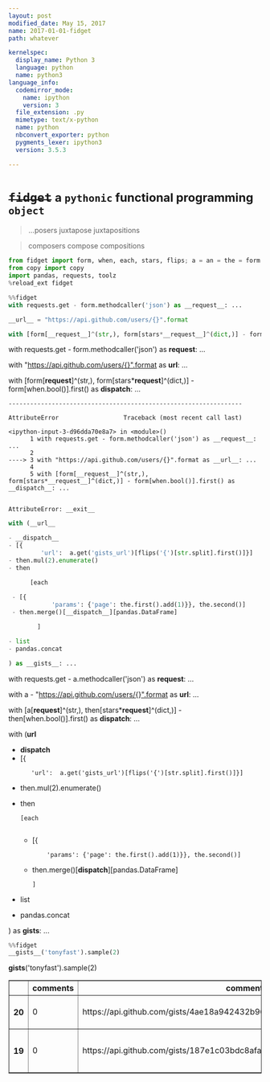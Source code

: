 ```yaml
---
layout: post
modified_date: May 15, 2017
name: 2017-01-01-fidget
path: whatever

kernelspec:
  display_name: Python 3
  language: python
  name: python3
language_info:
  codemirror_mode:
    name: ipython
    version: 3
  file_extension: .py
  mimetype: text/x-python
  name: python
  nbconvert_exporter: python
  pygments_lexer: ipython3
  version: 3.5.3

---
```



# <del>`fidget`</del> <small>a `pythonic` functional programming `object`</small>

> ...posers juxtapose juxtapositions

> composers compose compositions


```python
from fidget import form, when, each, stars, flips; a = an = the = form
from copy import copy
import pandas, requests, toolz
%reload_ext fidget
```


```python
%%fidget
with requests.get - form.methodcaller('json') as __request__: ...

__url__ = "https://api.github.com/users/{}".format

with [form[__request__]^(str,), form[stars*__request__]^(dict,)] - form[when.bool()].first() as __dispatch__: ...
```

<div class="output_markdown rendered_html output_subarea ">
<p>with requests.get - form.methodcaller('json') as <strong>request</strong>: ...</p>
<p>with "<a href="https://api.github.com/users/{}".format">https://api.github.com/users/{}".format</a> as <strong>url</strong>: ...</p>
<p>with [form[<strong>request</strong>]^(str,), form[stars*<strong>request</strong>]^(dict,)] - form[when.bool()].first() as <strong>dispatch</strong>: ...</p>

</div>


    -----------------------------------------------------------------

    AttributeError                  Traceback (most recent call last)

    <ipython-input-3-d96dda70e8a7> in <module>()
          1 with requests.get - form.methodcaller('json') as __request__: ...
          2 
    ----> 3 with "https://api.github.com/users/{}".format as __url__: ...
          4 
          5 with [form[__request__]^(str,), form[stars*__request__]^(dict,)] - form[when.bool()].first() as __dispatch__: ...


    AttributeError: __exit__



```python
with (__url__ 

- __dispatch__
- [{
         'url':  a.get('gists_url')[flips('{')[str.split].first()]}]
- then.mul(2).enumerate()
- then

      [each
 
 - [{
            'params': {'page': the.first().add(1)}}, the.second()]
 - then.merge()[__dispatch__][pandas.DataFrame]

        ]

- list
- pandas.concat

) as __gists__: ...
```

<div class="output_markdown rendered_html output_subarea ">
<p>with requests.get - a.methodcaller('json') as <strong>request</strong>: ...</p>
<p>with a - "<a href="https://api.github.com/users/{}".format">https://api.github.com/users/{}".format</a> as <strong>url</strong>: ...</p>
<p>with [a[<strong>request</strong>]^(str,), then[stars*<strong>request</strong>]^(dict,)] - then[when.bool()].first() as <strong>dispatch</strong>: ...</p>
<p>with (<strong>url</strong></p>
<ul>
<li><strong>dispatch</strong></li>
<li>[{
<pre><code>   'url':  a.get('gists_url')[flips('{')[str.split].first()]}]</code></pre>
</li>
<li>then.mul(2).enumerate()</li>
<li><p>then</p>

<pre><code>[each

</code></pre>
<ul>
<li>[{
<pre><code>    'params': {'page': the.first().add(1)}}, the.second()]</code></pre>
</li>
<li><p>then.merge()[<strong>dispatch</strong>][pandas.DataFrame]</p>

<pre><code>]</code></pre>
</li>
</ul>
</li>
<li><p>list</p>
</li>
<li>pandas.concat</li>
</ul>
<p>) as <strong>gists</strong>: ...</p>

</div>


```python
%%fidget
__gists__('tonyfast').sample(2)
```

<div class="output_markdown rendered_html output_subarea ">
<p><strong>gists</strong>('tonyfast').sample(2)</p>

</div>



<div class="output_html rendered_html output_subarea ">
<div>
<table border="1" class="dataframe">
  <thead>
    <tr style="text-align: right;">
      <th></th>
      <th>comments</th>
      <th>comments_url</th>
      <th>commits_url</th>
      <th>created_at</th>
      <th>description</th>
      <th>files</th>
      <th>forks_url</th>
      <th>git_pull_url</th>
      <th>git_push_url</th>
      <th>html_url</th>
      <th>id</th>
      <th>owner</th>
      <th>public</th>
      <th>truncated</th>
      <th>updated_at</th>
      <th>url</th>
      <th>user</th>
    </tr>
  </thead>
  <tbody>
    <tr>
      <th>20</th>
      <td>0</td>
      <td>https://api.github.com/gists/4ae18a942432b96d0...</td>
      <td>https://api.github.com/gists/4ae18a942432b96d0...</td>
      <td>2017-04-02T16:47:07Z</td>
      <td></td>
      <td>{'metadata.ipynb': {'language': 'Jupyter Noteb...</td>
      <td>https://api.github.com/gists/4ae18a942432b96d0...</td>
      <td>https://gist.github.com/4ae18a942432b96d0aa179...</td>
      <td>https://gist.github.com/4ae18a942432b96d0aa179...</td>
      <td>https://gist.github.com/4ae18a942432b96d0aa179...</td>
      <td>4ae18a942432b96d0aa17969adf4acdd</td>
      <td>{'following_url': 'https://api.github.com/user...</td>
      <td>True</td>
      <td>False</td>
      <td>2017-04-02T16:47:07Z</td>
      <td>https://api.github.com/gists/4ae18a942432b96d0...</td>
      <td>None</td>
    </tr>
    <tr>
      <th>19</th>
      <td>0</td>
      <td>https://api.github.com/gists/187e1c03bdc8afad1...</td>
      <td>https://api.github.com/gists/187e1c03bdc8afad1...</td>
      <td>2016-11-16T19:40:00Z</td>
      <td></td>
      <td>{'dude.py': {'language': 'Python', 'size': 108...</td>
      <td>https://api.github.com/gists/187e1c03bdc8afad1...</td>
      <td>https://gist.github.com/187e1c03bdc8afad17b2c3...</td>
      <td>https://gist.github.com/187e1c03bdc8afad17b2c3...</td>
      <td>https://gist.github.com/187e1c03bdc8afad17b2c3...</td>
      <td>187e1c03bdc8afad17b2c3f7e1a32392</td>
      <td>{'following_url': 'https://api.github.com/user...</td>
      <td>True</td>
      <td>False</td>
      <td>2016-11-16T19:40:01Z</td>
      <td>https://api.github.com/gists/187e1c03bdc8afad1...</td>
      <td>None</td>
    </tr>
  </tbody>
</table>
</div>
</div>

